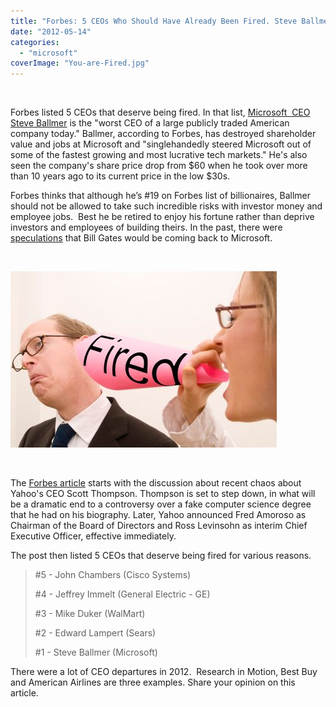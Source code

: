 ```yaml
---
title: "Forbes: 5 CEOs Who Should Have Already Been Fired. Steve Ballmer Is First In The List"
date: "2012-05-14"
categories: 
  - "microsoft"
coverImage: "You-are-Fired.jpg"
---
```


 

Forbes listed 5 CEOs that deserve being fired. In that list, [Microsoft  CEO Steve Ballmer](http://icosmogeek.com/developers-developers-developers-by-steve-ballmer/) is the "worst CEO of a large publicly traded American company today." Ballmer, according to Forbes, has destroyed shareholder value and jobs at Microsoft and "singlehandedly steered Microsoft out of some of the fastest growing and most lucrative tech markets." He's also seen the company's share price drop from $60 when he took over more than 10 years ago to its current price in the low $30s.

Forbes thinks that although he’s #19 on Forbes list of billionaires, Ballmer should not be allowed to take such incredible risks with investor money and employee jobs.  Best he be retired to enjoy his fortune rather than deprive investors and employees of building theirs. In the past, there were [speculations](http://icosmogeek.com/bill-gates-coming-back-to-microsoft-investors-not-happy-with-steve-ballmer/) that Bill Gates would be coming back to Microsoft.

 

[![](images/You-are-Fired.jpg "You are Fired")](http://iCosmoGeek.com/wp-content/uploads/2012/05/You-are-Fired.jpg)

 

The [Forbes article](http://www.forbes.com/sites/adamhartung/2012/05/12/oops-5-ceos-that-should-have-already-been-fired-cisco-ge-walmart-sears-microsoft/) starts with the discussion about recent chaos about Yahoo's CEO Scott Thompson. Thompson is set to step down, in what will be a dramatic end to a controversy over a fake computer science degree that he had on his biography. Later, Yahoo announced Fred Amoroso as Chairman of the Board of Directors and Ross Levinsohn as interim Chief Executive Officer, effective immediately.

The post then listed 5 CEOs that deserve being fired for various reasons.

> #5 - John Chambers (Cisco Systems)
> 
> #4 - Jeffrey Immelt (General Electric - GE)
> 
> #3 - Mike Duker (WalMart)
> 
> #2 - Edward Lampert (Sears)
> 
> #1 - Steve Ballmer (Microsoft)

There were a lot of CEO departures in 2012.  Research in Motion, Best Buy and American Airlines are three examples. Share your opinion on this article.
